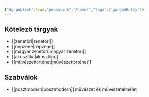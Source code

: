 ```yaml
---
{"dg-publish":true,"permalink":"/home/","tags":["gardenEntry"]}
---
```


## Kötelező tárgyak

- [[zenetöri\|zenetöri]]
- [[népzene\|népzene]]
- [[magyar zenetöri\|magyar zenetöri]]
- [[akusztika\|akusztika]]
- [[művészettörténet\|művészettörténet]]

## Szabválok

- [[posztmodern\|posztmodern]] művészet és művészetelmélet
